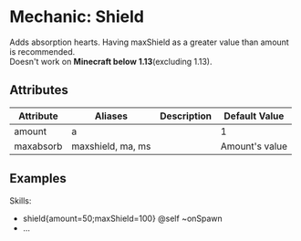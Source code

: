 Mechanic: Shield
================

Adds absorption hearts. Having maxShield as a greater value than amount
is recommended.  
Doesn't work on **Minecraft below 1.13**(excluding 1.13).

Attributes
----------

| Attribute | Aliases   | Description | Default Value  |
|-----------|-------------------|-------------|----------------|
| amount| a | | 1  |
| maxabsorb | maxshield, ma, ms | | Amount's value |

  

Examples
--------

  Skills:
  - shield{amount=50;maxShield=100} @self ~onSpawn
  - ...